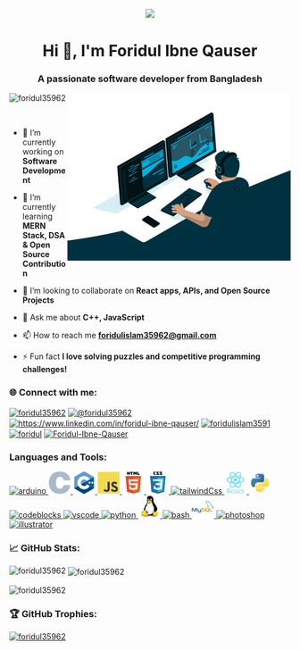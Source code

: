 <p align="center">
    <img src="https://user-images.githubusercontent.com/74466828/99154874-4e680580-26dd-11eb-9773-48576689f01e.gif">
</p>

<!-- 
<img src="https://imarticus.org/blog/wp-content/uploads/2020/09/vsdq.gif" alt="MasterHead" width="100%"> 
-->

<h1 align="center">Hi 👋, I'm Foridul Ibne Qauser</h1>
<h3 align="center">A passionate software developer from Bangladesh</h3>
<img align="right" alt="Coding" width="400"
    src="https://raw.githubusercontent.com/Foridul35962/Foridul35962/refs/heads/main/dp.gif">


<p align="left"> <img
        src="https://komarev.com/ghpvc/?username=foridul35962&label=Profile%20views&color=0e75b6&style=flat"
        alt="foridul35962" /> </p>

<p align="left"> <a href="https://twitter.com/" target="blank"><img
            src="https://img.shields.io/twitter/follow/?logo=twitter&style=for-the-badge" alt="" /></a> </p>

- 🔭 I’m currently working on **Software Development**

- 🌱 I’m currently learning **MERN Stack, DSA & Open Source Contribution**

- 👯 I’m looking to collaborate on **React apps, APIs, and Open Source Projects**

- 💬 Ask me about **C++, JavaScript**

- 📫 How to reach me **foridulislam35962@gmail.com**

- ⚡ Fun fact **I love solving puzzles and competitive programming challenges!**

<h3 align="left">🌐 Connect with me:</h3>
<p align="left">
    <a href="https://fb.com/foridul35962" target="blank"><img align="center"
            src="https://raw.githubusercontent.com/rahuldkjain/github-profile-readme-generator/master/src/images/icons/Social/facebook.svg"
            alt="foridul35962" height="30" width="40" /></a>
    <a href="https://instagram.com/foridul35962" target="blank"><img align="center"
            src="https://raw.githubusercontent.com/rahuldkjain/github-profile-readme-generator/master/src/images/icons/Social/instagram.svg"
            alt="@foridul35962" height="30" width="40" /></a>
    <a href="https://www.linkedin.com/in/foridul-ibne-qauser" target="blank"><img align="center"
            src="https://raw.githubusercontent.com/rahuldkjain/github-profile-readme-generator/master/src/images/icons/Social/linked-in-alt.svg"
            alt="https://www.linkedin.com/in/foridul-ibne-qauser/" height="30" width="40" /></a>
    <a href="https://www.hackerrank.com/foridulislam3591" target="blank"><img align="center"
            src="https://raw.githubusercontent.com/rahuldkjain/github-profile-readme-generator/master/src/images/icons/Social/hackerrank.svg"
            alt="foridulislam3591" height="30" width="40" /></a>
    <a href="https://codeforces.com/profile/foridul" target="blank"><img align="center"
            src="https://raw.githubusercontent.com/rahuldkjain/github-profile-readme-generator/master/src/images/icons/Social/codeforces.svg"
            alt="foridul" height="30" width="40" /></a>
    <a href="https://www.leetcode.com/Foridul-Ibne-Qauser" target="blank"><img align="center"
            src="https://raw.githubusercontent.com/rahuldkjain/github-profile-readme-generator/master/src/images/icons/Social/leet-code.svg"
            alt="Foridul-Ibne-Qauser" height="30" width="40" /></a>
</p>

<h3 align="left">Languages and Tools:</h3>
<p align="left">
            <a href="https://www.arduino.cc/" target="_blank" rel="noreferrer"> <img
                src="https://cdn.worldvectorlogo.com/logos/arduino-1.svg" alt="arduino" width="40" height="40" /> </a>
            <a href="https://www.cprogramming.com/" target="_blank" rel="noreferrer"> <img
                src="https://raw.githubusercontent.com/devicons/devicon/master/icons/c/c-original.svg" alt="c" width="40"
                height="40" /> </a>
            <a href="https://www.w3schools.com/cpp/" target="_blank" rel="noreferrer"> <img
                src="https://raw.githubusercontent.com/devicons/devicon/master/icons/cplusplus/cplusplus-original.svg"
                alt="cplusplus" width="40" height="40" /> </a>
            <a href="https://developer.mozilla.org/en-US/docs/Web/JavaScript" target="_blank" rel="noreferrer"> <img
                src="https://raw.githubusercontent.com/devicons/devicon/master/icons/javascript/javascript-original.svg"
                alt="cplusplus" width="40" height="40" /> </a>
            <a href="https://www.w3schools.com/html/" target="_blank" rel="noreferrer"> <img
                src="https://raw.githubusercontent.com/devicons/devicon/master/icons/html5/html5-original-wordmark.svg"
                alt="cplusplus" width="40" height="40" /> </a>
            <a href="https://www.w3schools.com/Css/" target="_blank" rel="noreferrer"> <img
                src="https://raw.githubusercontent.com/devicons/devicon/master/icons/css3/css3-original-wordmark.svg"
                alt="cplusplus" width="40" height="40" /> </a>
            <a href="https://tailwindcss.com/" target="_blank" rel="noreferrer"> <img
                src="https://www.vectorlogo.zone/logos/tailwindcss/tailwindcss-icon.svg"
                alt="tailwindCss" width="40" height="40" /> </a>
            <a href="https://react.dev/" target="_blank" rel="noreferrer"> <img
                src="https://raw.githubusercontent.com/devicons/devicon/master/icons/react/react-original-wordmark.svg"
                alt="react" width="40" height="40" /> </a>
            <a href="https://www.python.org" target="_blank" rel="noreferrer"> <img
                src="https://raw.githubusercontent.com/devicons/devicon/master/icons/python/python-original.svg"
                alt="python" width="40" height="40" /> </a>
            <a href="https://www.codeblocks.org" rel="noreferrer"> <img
                src="https://images-wixmp-ed30a86b8c4ca887773594c2.wixmp.com/i/feaf74a2-da81-42f2-9c50-37686d02557a/d73n2y9-fc7e0a66-1dd8-42d2-9aba-29a33990067b.png"
                alt="codeblocks" width="40" height="40" /> </a>
            <a href="https://code.visualstudio.com/" rel="noreferrer"> <img 
                src="https://avatars.githubusercontent.com/u/61069792?s=280&v=4" alt="vscode" width="40" height="40" /> </a>
            <a href="https://git-scm.com/" target="_blank" rel="noreferrer"> <img
                src="https://www.vectorlogo.zone/logos/git-scm/git-scm-icon.svg" alt="python" width="40" height="40" /> </a>
            <a href="https://www.linux.org/" target="_blank" rel="noreferrer"> <img
                src="https://raw.githubusercontent.com/devicons/devicon/master/icons/linux/linux-original.svg" alt="linux"
                width="40" height="40" /> </a>
            <a href="https://www.gnu.org/software/bash/" target="_blank" rel="noreferrer"> <img
                src="https://www.pngkey.com/png/full/140-1409984_python-logo-bash-shell-logo-shell-script-logo.png"
                alt="bash" width="40" height="40" /> </a>
            <a href="https://www.mysql.com/" target="_blank" rel="noreferrer"> <img
                src="https://raw.githubusercontent.com/devicons/devicon/master/icons/mysql/mysql-original-wordmark.svg"
                alt="mysql" width="40" height="40" /> </a>
            <a href="https://www.photoshop.com/en" target="_blank" rel="noreferrer"> <img
                src="https://iconape.com/wp-content/png_logo_vector/adobe-photoshop-mobile-icon.png"
                alt="photoshop" width="40" height="40" /> </a>
            <a href="https://www.adobe.com/in/products/illustrator.html" target="_blank" rel="noreferrer"> <img
                src="https://www.vectorlogo.zone/logos/adobe_illustrator/adobe_illustrator-icon.svg" alt="illustrator"
                width="40" height="40" /> </a>
</p>


<h3 align="left">📈 GitHub Stats:</h3>
<p><img align="left"
        src="https://github-readme-stats.vercel.app/api/top-langs?username=foridul35962&show_icons=true&locale=en&layout=compact"
        alt="foridul35962" />
</p>

<p>&nbsp;<img align="center"
        src="https://github-readme-stats.vercel.app/api?username=foridul35962&show_icons=true&locale=en"
        alt="foridul35962" />
</p>

<p><img align="center" src="https://github-readme-streak-stats.herokuapp.com/?user=foridul35962&" alt="foridul35962" /></p>

<h3 align="left">🏆 GitHub Trophies:</h3>
<p align="left">
    <a href="https://github-profile-trophy.vercel.app/?username=Foridul35962&theme=darkhub">
        <img src="https://github-profile-trophy.vercel.app/?username=Foridul35962&theme=darkhub" alt="foridul35962" />
    </a>
</p>
